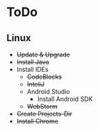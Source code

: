 # ToDo
## Linux
* ~~Update & Upgrade~~
* ~~Install Java~~
* Install IDEs
  * ~~CodeBlocks~~
  * ~~InteliJ~~
  * Android Studio
    * Install Android SDK
  * ~~WebStorm~~
* ~~Create Projects-Dir~~
* ~~Install Chrome~~

